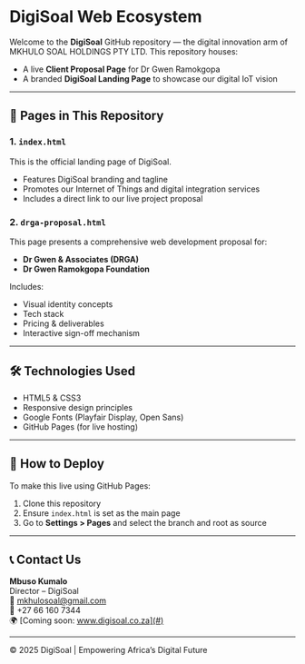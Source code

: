 # DigiSoal Web Ecosystem

Welcome to the **DigiSoal** GitHub repository — the digital innovation arm of MKHULO SOAL HOLDINGS PTY LTD. This repository houses:

- A live **Client Proposal Page** for Dr Gwen Ramokgopa
- A branded **DigiSoal Landing Page** to showcase our digital IoT vision

---

## 🔗 Pages in This Repository

### 1. `index.html`
This is the official landing page of DigiSoal.
- Features DigiSoal branding and tagline
- Promotes our Internet of Things and digital integration services
- Includes a direct link to our live project proposal

### 2. `drga-proposal.html`
This page presents a comprehensive web development proposal for:
- **Dr Gwen & Associates (DRGA)**
- **Dr Gwen Ramokgopa Foundation**

Includes:
- Visual identity concepts
- Tech stack
- Pricing & deliverables
- Interactive sign-off mechanism

---

## 🛠️ Technologies Used
- HTML5 & CSS3
- Responsive design principles
- Google Fonts (Playfair Display, Open Sans)
- GitHub Pages (for live hosting)

---

## 🚀 How to Deploy
To make this live using GitHub Pages:
1. Clone this repository
2. Ensure `index.html` is set as the main page
3. Go to **Settings > Pages** and select the branch and root as source

---

## 📞 Contact Us
**Mbuso Kumalo**  
Director – DigiSoal  
📧 mkhulosoal@gmail.com  
📱 +27 66 160 7344  
🌍 [Coming soon: www.digisoal.co.za](#)

---

© 2025 DigiSoal | Empowering Africa’s Digital Future
